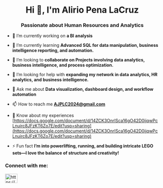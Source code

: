 <h1 align="center">Hi 👋, I'm Alirio Pena LaCruz</h1>
<h3 align="center">Passionate about Human Resources and Analytics</h3>

- 🔭 I’m currently working on **a BI analysis**

- 🌱 I’m currently learning **Advanced SQL for data manipulation, business intelligence reporting, and automation.**

- 👯 I’m looking to **collaborate on Projects involving data analytics, business intelligence, and process optimization.**

- 🤝 I’m looking for help with **expanding my network in data analytics, HR analytics, and business intelligence.**

- 💬 Ask me about **Data visualization, dashboard design, and workflow automation**

- 📫 How to reach me **AJPLC2024@gmail.com**

- 📄 Know about my experiences [https://docs.google.com/document/d/14ZCK3OnrlSca16gO42D0ijqwPcLnuirc8JFzKT6Zo7E/edit?usp=sharing](https://docs.google.com/document/d/14ZCK3OnrlSca16gO42D0ijqwPcLnuirc8JFzKT6Zo7E/edit?usp=sharing)

- ⚡ Fun fact **I’m into powerlifting, running, and building intricate LEGO sets—I love the balance of structure and creativity!**

<h3 align="left">Connect with me:</h3>
<p align="left">
<a href="https://linkedin.com/in/https://www.linkedin.com/in/alirio-pena/" target="blank"><img align="center" src="https://raw.githubusercontent.com/rahuldkjain/github-profile-readme-generator/master/src/images/icons/Social/linked-in-alt.svg" alt="https://www.linkedin.com/in/alirio-pena/" height="30" width="40" /></a>
</p>
